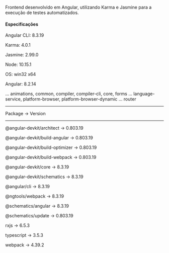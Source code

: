 Frontend desenvolvido em Angular, utilizando Karma e Jasmine para a execução de testes automatizados.

#### Especificações

Angular CLI: 8.3.19

Karma: 4.0.1

Jasmine: 2.99.0

Node: 10.15.1

OS: win32 x64

Angular: 8.2.14

... animations, common, compiler, compiler-cli, core, forms
... language-service, platform-browser, platform-browser-dynamic
... router

-----------------------------------------------------------

Package -> Version

-----------------------------------------------------------

@angular-devkit/architect -> 0.803.19

@angular-devkit/build-angular -> 0.803.19

@angular-devkit/build-optimizer -> 0.803.19

@angular-devkit/build-webpack -> 0.803.19

@angular-devkit/core -> 8.3.19

@angular-devkit/schematics -> 8.3.19

@angular/cli -> 8.3.19

@ngtools/webpack -> 8.3.19

@schematics/angular -> 8.3.19

@schematics/update -> 0.803.19

rxjs -> 6.5.3

typescript -> 3.5.3

webpack -> 4.39.2

